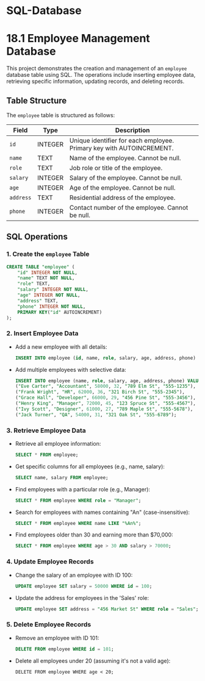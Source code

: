 # SQL-Database

# 18.1 Employee Management Database

This project demonstrates the creation and management of an `employee` database table using SQL. The operations include inserting employee data, retrieving specific information, updating records, and deleting records.

## Table Structure

The `employee` table is structured as follows:

| Field    | Type    | Description                            |
|----------|---------|----------------------------------------|
| `id`     | INTEGER | Unique identifier for each employee. Primary key with AUTOINCREMENT. |
| `name`   | TEXT    | Name of the employee. Cannot be null.  |
| `role`   | TEXT    | Job role or title of the employee.     |
| `salary` | INTEGER | Salary of the employee. Cannot be null.|
| `age`    | INTEGER | Age of the employee. Cannot be null.   |
| `address`| TEXT    | Residential address of the employee.   |
| `phone`  | INTEGER | Contact number of the employee. Cannot be null. |

## SQL Operations

### 1. Create the `employee` Table

```sql
CREATE TABLE "employee" (
    "id" INTEGER NOT NULL,
    "name" TEXT NOT NULL,
    "role" TEXT,
    "salary" INTEGER NOT NULL,
    "age" INTEGER NOT NULL,
    "address" TEXT,
    "phone" INTEGER NOT NULL,
    PRIMARY KEY("id" AUTOINCREMENT)
);
```
### 2. Insert Employee Data

- Add a new employee with all details:

  ``` sql
  INSERT INTO employee (id, name, role, salary, age, address, phone) VALUES (1, "John Doe", "Manager", 75000, 35, "123 Main St", "555-1234");
  ```

- Add multiple employees with selective data:

  ``` sql
  INSERT INTO employee (name, role, salary, age, address, phone) VALUES 
  ("Eve Carter", "Accountant", 58000, 32, "789 Elm St", "555-1235"),
  ("Frank Wright", "HR", 62000, 36, "321 Birch St", "555-2345"),
  ("Grace Hall", "Developer", 66000, 29, "456 Pine St", "555-3456"),
  ("Henry King", "Manager", 72000, 45, "123 Spruce St", "555-4567"),
  ("Ivy Scott", "Designer", 61000, 27, "789 Maple St", "555-5678"),
  ("Jack Turner", "QA", 54000, 31, "321 Oak St", "555-6789");

  ```

### 3. Retrieve Employee Data
  - Retrieve all employee information:

    ``` sql
    SELECT * FROM employee;

    ```
  - Get specific columns for all employees (e.g., name, salary):

    ``` sql
    SELECT name, salary FROM employee;


    ```

  - Find employees with a particular role (e.g., Manager):

    ``` sql
    SELECT * FROM employee WHERE role = "Manager";

    ```

  - Search for employees with names containing "An" (case-insensitive):
    ``` sql
    SELECT * FROM employee WHERE name LIKE "%An%";


    ```

  - Find employees older than 30 and earning more than $70,000:

    ``` sql
    SELECT * FROM employee WHERE age > 30 AND salary > 70000;


    ```


### 4. Update Employee Records

- Change the salary of an employee with ID 100:
    ```sql
    UPDATE employee SET salary = 50000 WHERE id = 100;

    ```
- Update the address for employees in the 'Sales' role:
    ```sql
    UPDATE employee SET address = "456 Market St" WHERE role = "Sales";

    ```


### 5. Delete Employee Records
    
- Remove an employee with ID 101:
    ```sql
    DELETE FROM employee WHERE id = 101;

    ```



- Delete all employees under 20 (assuming it's not a valid age):
    ```
    DELETE FROM employee WHERE age < 20;

    ```

